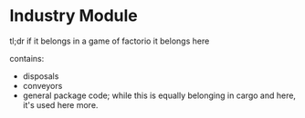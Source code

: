 # Industry Module

tl;dr if it belongs in a game of factorio it belongs here

contains:

- disposals
- conveyors
- general package code; while this is equally belonging in cargo and here, it's used here more.
